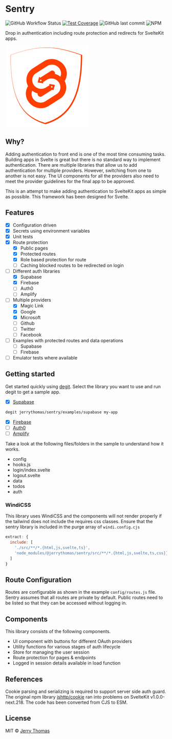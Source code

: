 # Sentry

![GitHub Workflow Status](https://img.shields.io/github/workflow/status/jerrythomas/sentry/Release)
[![Test Coverage](https://api.codeclimate.com/v1/badges/081db4df4bb805fb0e87/test_coverage)](https://codeclimate.com/github/jerrythomas/sentry/test_coverage)
![GitHub last commit](https://img.shields.io/github/last-commit/jerrythomas/sentry)
![NPM](https://img.shields.io/npm/l/@jerrythomas/sentry)

Drop in authentication including route protection and redirects for SvelteKit apps.

![sentry](src/sentry.svg)

## Why?

Adding authentication to front end is one of the most time consuming tasks. Building apps in Svelte is great but there is no standard way to implement authentication. There are multiple libraries that allow us to add authentication for multiple providers. However, switching from one to another is not easy. The UI components for all the providers also need to meet the provider guidelines for the final app to be approved.

This is an attempt to make adding authentication to SvelteKit apps as simple as possible. This framework has been designed for Svelte.

## Features

- [x] Configuration driven
- [x] Secrets using environment variables
- [x] Unit tests
- [x] Route protection
  - [x] Public pages
  - [x] Protected routes
  - [x] Role based protection for route
  - [ ] Caching blocked routes to be redirected on login
- [ ] Different auth libraries
  - [x] Supabase
  - [x] Firebase
  - [ ] Auth0
  - [ ] Amplify
- [ ] Multiple providers
  - [x] Magic Link
  - [x] Google
  - [x] Microsoft
  - [ ] Github
  - [ ] Twitter
  - [ ] Facebook
- [ ] Examples with protected routes and data operations
  - [ ] Supabase
  - [ ] Firebase
- [ ] Emulator tests where available

## Getting started

Get started quickly using [degit](https://github.com/Rich-Harris/degit). Select the library you want to use and run degit to get a sample app.

- [x] [Supabase](examples/supabase)

```bash
degit jerrythomas/sentry/examples/supabase my-app
```

- [x] [Firebase](examples/firebase)
- [ ] [Auth0](examples/auth0)
- [ ] [Amplify](examples/amplify)

Take a look at the following files/folders in the sample to understand how it works.

- config
- hooks.js
- login/index.svelte
- logout.svelte
- data
- todos
- auth

### WindiCSS

This library uses WindiCSS and the components will not render properly if the tailwind does not include the requires css classes. Ensure that the sentry library is included in the purge array of `windi.config.cjs`

```js
extract: {
  include: [
    './src/**/*.{html,js,svelte,ts}',
    'node_modules/@jerrythomas/sentry/src/**/*.{html,js,svelte,ts,css}}'
  ]
}
```

## Route Configuration

Routes are configurable as shown in the example `config/routes.js` file. Sentry assumes that all routes are private by default. Public routes need to be listed so that they can be accessed without logging in.

## Components

This library consists of the following components.

- UI component with buttons for different OAuth providers
- Utility functions for various stages of auth lifecycle
- Store for managing the user session
- Route protection for pages & endpoints
- Logged in session details available in load function

## References

Cookie parsing and serializing is required to support server side auth guard. The original npm library [jshttp/cookie](https://github.com/jshttp/cookie) ran into problems on SvelteKit v1.0.0-next.218. The code has been converted from CJS to ESM.

## License

MIT © [Jerry Thomas](https://jerrythomas.name)
